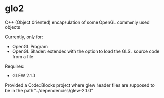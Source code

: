 # glo2
C++ (Object Oriented) encapsulation of some OpenGL commonly used objects

Currently, only for:

- OpenGL Program
- OpenGL Shader: extended with the option to load the GLSL source code from a file

Requires:

  - GLEW 2.1.0

Provided a Code::Blocks project where glew header files are supposed to be in the path "../dependencies/glew-2.1.0"
